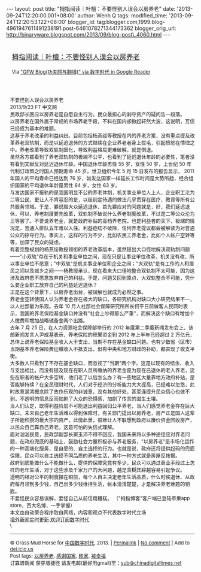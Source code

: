 --- layout: post title: "拇指阅读｜叶檀：不要怪别人误会以房养老" date:
'2013-09-24T12:20:00.001+08:00' author: Wenh Q tags: modified\_time:
'2013-09-24T12:20:53.122+08:00' blogger\_id:
tag:blogger.com,1999:blog-4961947611491238191.post-6461078271344173362
blogger\_orig\_url:
http://binaryware.blogspot.com/2013/09/blog-post\_4060.html ---
<div style="margin: 10px; padding: 5px;">

<div style="font-size: 18px;">

[拇指阅读｜叶檀：不要怪别人误会以房养老](http://feedproxy.google.com/~r/chinagfwblog/~3/Jn09VsGftYo/)

</div>

<div style="font-size: 13px;">

Via ["GFW Blog(功夫网与翻墙)" via 数字时代 in Google
Reader](https://www.blogger.com/blogger.g?blogID=4961947611491238191)

</div>

</div>

<div style="font-size: 13px; padding: 15px 0 10px 10px;">

不要怪别人误会以房养老\
2013/9/23 FT 中文网\
民政部长回应以房养老是自愿自主行为，民众最担心的剥夺资产的疑问告一段落。\
以房养老在国外属于常规的市场养老手段，不料在国内却掀起轩然大波，这说明，互信已经成为基本的难题。\
这基于养老改革的利益纠纷。目前包括杨燕绥等教授在内的养老方案，没有重点提及改革养老双轨制，而是以延迟退休的方式继续在企业养老者身上拔毛，引起愤怒在情理之中。养老改革导致双轨制固化，导致利益格局更难破解，就是倒退。\
虽然各方都看到了养老双轨制的极端不公平，也看到了延迟退休年龄的必要性，笔者没有看到文献反对延迟退休年龄。中国退休年龄男性
55 岁，女性 50 岁，上世纪 50 年代制订政策之时国人预期寿命 45
岁。世卫组织今年 5 月 15 日发布的报告显示， 2011
年国人的平均寿命已经达到 76
岁，如发达国家一样延长工作时间是大势所趋，经合组织国家的平均退休年龄是男性
64 岁，女性 63 岁。\
与发达国家不接轨的是我国明显不公的养老体制，机关事业单位人上人，企业职工沦为二等公民，更让人不肯容忍的是，以级别定待遇的做法几乎贯穿在医疗、教育等所有公共服务领域。于是，要说服大众延迟退休，首先要应对的问题就是，好，我们延迟退休，可以，养老制度要先改革，双轨制不破说什么养老制度改革，不过是二等公众沦为三等罢了。不要说养老金，就是政府补贴的高档养老院，也是利益者的天下，极端的情况是，普通人排队五年难以入住。利益症结不破除，任何养老提议都会被解读为对普通公众的掠夺行为。事实上，这样的行为不少，比如农民工养老金，比如个人帐户空转等等，加深了民众的疑虑。\
有着完整规划的杨燕绥教授领衔的养老改革版本，虽然提出大口径地解决双轨制问题——"小双轨"存在于机关和事业单位之间，现在只是让事业单位改革，机关没有改，所以事业单位不愿意；"中双轨"是机关事业单位和企业之间；"大双轨"是有工作的人和居民之间以及城乡之间——杨教授承认，现在看来大口径地整合双轨制不太可能，因为这涉及政府愿不愿意放弃自己的利益。于是，问题又回到原点，大双轨整合不可能，凭什么要企业职工放弃自己的利益延迟退休？\
正是在这个背景下，以房养老出台，被误解也就成为必然之事。\
养老金空转使国人认为养老金存在极大的缺口，各研究机构对缺口大小研究结果不一，以人社部最为乐观。去年
10
月人社部社会保障研究所所长何平日前做客人民网时表示，我国的养老保险基金缺口并没有"社会上吵得那么严重"，而解决这个缺口有增加个人缴费和增加战略储备金两个出路。\
去年 7 月 25 日，在人力资源社会保障部举行的 2012
年度第二季度新闻发布会上，该部新闻发言人尹成基表示，养老保险的积累资金到
2012 年上半年已经超过 2
万亿元，总体上说养老保险基金收入大于支出，当期不存在基金缺口问题。也有少数省（区市）当期基本养老保险费征缴收入不抵支出，但有中央和地方财政的补助，都实现了收支平衡。\
大多数人只看到了不存在基金缺口，而忽视了"当期"两个字。这是以现有的结余、收入与支出相比，而没有提及现在在职人员所缴纳的养老金是为现在已退休的老人养老，这些在职者的帐户大多空转，他们老了以后怎么办？有一些地区大量靠地方政府补贴，是否能够持续？在全民理财时代，人们对于经济的分析能力大大提高，已经难以忽悠，此时故意混淆概念除了故作乐观的非诚意，没有其他好处，甚至连提升民众信心也做不到，不透明的信息反而加剧了大众的恐惧感，加剧了传言的滋生土壤。\
当人们认定，既得利益阶层不可能退出利益回归公平养老，当人们感觉养老金存在巨大缺口，未来自己老年生活难以得到保障时，有关部门提出以房养老，房产正是国人这辈子所能积攒的最大宗的资产，此情此景，很难让人不联想到政府以廉价资金回收房产，以民众自己靠自己养老。这是可怕的失信式理解。\
面对汹汹民意，民政部副部长窦玉沛不得不回应，我国未来将以多种途径应对养老问题，在政府兜底的基础上，鼓励社会力量积极参与养老服务，"以房养老"是市场化运作的一种高端化服务，是自愿的、自主选择的行为。也就是说，政府还将提供起码的兜底保障，民众可以自主选择不同品质的养老生活，其中一种方式就是房屋反按揭。\
政府到底能做什么不能做什么，提供的保障究竟有多少，民众可以通过商业手段过上怎样的老年生活，对于这些涉及千家万户的大问题，越是含糊其辞越容易引起争议。\
透明的相对公平的制度摆在眼前，每个人自主决定老年生活品质，什么时候退休、从政府每月领到多少钱，自己出多少钱维持生活，帐本清清楚楚，才是解决养老难题的钥匙。\
不要怪民众容易误解，要怪自己从前信用糟糕。
（"拇指博客"客户端已登陆苹果app store，百大名博，一手掌握）\
本文由自动聚合程序取自网络，内容和观点不代表数字时代立场\
[墙外新闻实时更新 欢迎订阅数字时代](http://eepurl.com/mstlf)\
\

------------------------------------------------------------------------

© Grass Mud Horse for
[中国数字时代](http://chinadigitaltimes.net/chinese), 2013. |
[Permalink](http://chinadigitaltimes.net/chinese/2013/09/%E6%8B%87%E6%8C%87%E9%98%85%E8%AF%BB%EF%BD%9C%E5%8F%B6%E6%AA%80%EF%BC%9A%E4%B8%8D%E8%A6%81%E6%80%AA%E5%88%AB%E4%BA%BA%E8%AF%AF%E4%BC%9A%E4%BB%A5%E6%88%BF%E5%85%BB%E8%80%81/)
| [No
comment](http://chinadigitaltimes.net/chinese/2013/09/%E6%8B%87%E6%8C%87%E9%98%85%E8%AF%BB%EF%BD%9C%E5%8F%B6%E6%AA%80%EF%BC%9A%E4%B8%8D%E8%A6%81%E6%80%AA%E5%88%AB%E4%BA%BA%E8%AF%AF%E4%BC%9A%E4%BB%A5%E6%88%BF%E5%85%BB%E8%80%81/#comments)
| Add to
[del.icio.us](http://del.icio.us/post?url=http://chinadigitaltimes.net/chinese/2013/09/%E6%8B%87%E6%8C%87%E9%98%85%E8%AF%BB%EF%BD%9C%E5%8F%B6%E6%AA%80%EF%BC%9A%E4%B8%8D%E8%A6%81%E6%80%AA%E5%88%AB%E4%BA%BA%E8%AF%AF%E4%BC%9A%E4%BB%A5%E6%88%BF%E5%85%BB%E8%80%81/&title=%E6%8B%87%E6%8C%87%E9%98%85%E8%AF%BB%EF%BD%9C%E5%8F%B6%E6%AA%80%EF%BC%9A%E4%B8%8D%E8%A6%81%E6%80%AA%E5%88%AB%E4%BA%BA%E8%AF%AF%E4%BC%9A%E4%BB%A5%E6%88%BF%E5%85%BB%E8%80%81)\
Post tags:
[以房养老](http://chinadigitaltimes.net/chinese/tag/%E4%BB%A5%E6%88%BF%E5%85%BB%E8%80%81/?category=10466),
[感谢国家](http://chinadigitaltimes.net/chinese/tag/%E6%84%9F%E8%B0%A2%E5%9B%BD%E5%AE%B6/?category=10466),
[砖家](http://chinadigitaltimes.net/chinese/tag/%E7%A0%96%E5%AE%B6/?category=10466),
[被幸福](http://chinadigitaltimes.net/chinese/tag/%E8%A2%AB%E5%B9%B8%E7%A6%8F/?category=10466)\
订靠谱新闻 获穿墙捷径 请发电邮(最好用gmail)至：sub@chinadigitaltimes.net

</div>
